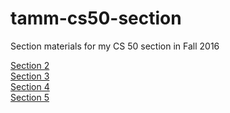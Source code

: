 # tamm-cs50-section

Section materials for my CS 50 section in Fall 2016

[Section 2](2)  
[Section 3](3)  
[Section 4](4)  
[Section 5](5) 

